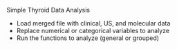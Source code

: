 Simple Thyroid Data Analysis

- Load merged file with clinical, US, and molecular data
- Replace numerical or categorical variables to analyze
- Run the functions to analyze (general or grouped)
